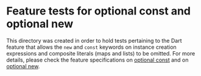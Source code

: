 # Feature tests for optional const and optional new

This directory was created in order to hold tests pertaining to the
Dart feature that allows the `new` and `const` keywords on instance
creation expressions and composite literals (maps and lists) to be
omitted. For more details, please check the feature specifications
on
[optional const](https://github.com/dart-lang/sdk/blob/main/docs/language/informal/optional-const.md)
and on
[optional new](https://github.com/dart-lang/sdk/blob/main/docs/language/informal/optional-new.md).